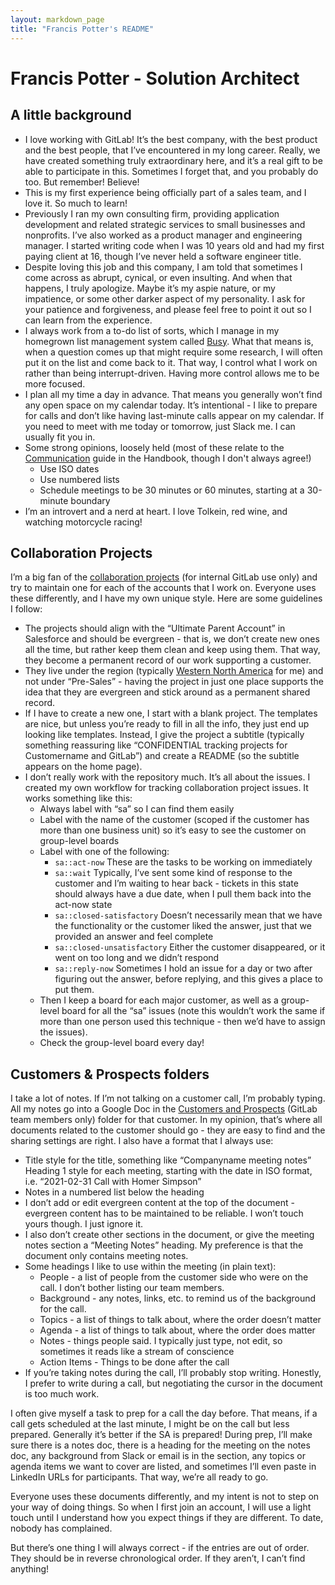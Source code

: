 ```yaml
---
layout: markdown_page
title: "Francis Potter's README"
---
```


# Francis Potter - Solution Architect

## A little background

- I love working with GitLab! It’s the best company, with the best product and the best people, that I’ve encountered in my long career. Really, we have created something truly extraordinary here, and it’s a real gift to be able to participate in this. Sometimes I forget that, and you probably do too. But remember! Believe!
- This is my first experience being officially part of a sales team, and I love it. So much to learn!
- Previously I ran my own consulting firm, providing application development and related strategic services to small businesses and nonprofits. I’ve also worked as a product manager and engineering manager. I started writing code when I was 10 years old and had my first paying client at 16, though I’ve never held a software engineer title.
- Despite loving this job and this company, I am told that sometimes I come across as abrupt, cynical, or even insulting. And when that happens, I truly apologize. Maybe it’s my aspie nature, or my impatience, or some other darker aspect of my personality. I ask for your patience and forgiveness, and please feel free to point it out so I can learn from the experience.
- I always work from a to-do list of sorts, which I manage in my homegrown list management system called [Busy](https://pypi.org/project/busy/). What that means is, when a question comes up that might require some research, I will often put it on the list and come back to it. That way, I control what I work on rather than being interrupt-driven. Having more control allows me to be more focused.
- I plan all my time a day in advance. That means you generally won’t find any open space on my calendar today. It’s intentional - I like to prepare for calls and don’t like having last-minute calls appear on my calendar. If you need to meet with me today or tomorrow, just Slack me. I can usually fit you in.
- Some strong opinions, loosely held (most of these relate to the [Communication](https://about.gitlab.com/handbook/communication/) guide in the Handbook, though I don't always agree!)
    - Use ISO dates
    - Use numbered lists
    - Schedule meetings to be 30 minutes or 60 minutes, starting at a 30-minute boundary
- I’m an introvert and a nerd at heart. I love Tolkein, red wine, and watching motorcycle racing!

## Collaboration Projects

I’m a big fan of the [collaboration projects](https://gitlab.com/gitlab-com/account-management) (for internal GitLab use only) and try to maintain one for each of the accounts that I work on. Everyone uses these differently, and I have my own unique style. Here are some guidelines I follow:
- The projects should align with the “Ultimate Parent Account” in Salesforce and should be evergreen - that is, we don’t create new ones all the time, but rather keep them clean and keep using them. That way, they become a permanent record of our work supporting a customer.
- They live under the region (typically [Western North America](https://gitlab.com/gitlab-com/account-management/western-north-america) for me) and not under “Pre-Sales” - having the project in just one place supports the idea that they are evergreen and stick around as a permanent shared record.
- If I have to create a new one, I start with a blank project. The templates are nice, but unless you’re ready to fill in all the info, they just end up looking like templates. Instead, I give the project a subtitle (typically something reassuring like “CONFIDENTIAL tracking projects for Customername and GitLab”) and create a README (so the subtitle appears on the home page).
- I don’t really work with the repository much. It’s all about the issues. I created my own workflow for tracking collaboration project issues. It works something like this:
    - Always label with “sa” so I can find them easily
    - Label with the name of the customer (scoped if the customer has more than one business unit) so it’s easy to see the customer on group-level boards
    - Label with one of the following:
         - `sa::act-now` These are the tasks to be working on immediately
         - `sa::wait` Typically, I’ve sent some kind of response to the customer and I’m waiting to hear back - tickets in this state should always have a due date, when I pull them back into the act-now state
         - `sa::closed-satisfactory` Doesn’t necessarily mean that we have the functionality or the customer liked the answer, just that we provided an answer and feel complete
         - `sa::closed-unsatisfactory` Either the customer disappeared, or it went on too long and we didn’t respond
         - `sa::reply-now` Sometimes I hold an issue for a day or two after figuring out the answer, before replying, and this gives a place to put them.
    - Then I keep a board for each major customer, as well as a group-level board for all the “sa” issues (note this wouldn’t work the same if more than one person used this technique - then we’d have to assign the issues).
    - Check the group-level board every day!


## Customers & Prospects folders

I take a lot of notes. If I’m not talking on a customer call, I’m probably typing. All my notes go into a Google Doc in the [Customers and Prospects](https://drive.google.com/drive/u/0/folders/0B-ytP5bMib9Ta25aSi13Q25GY1U) (GitLab team members only) folder for that customer. In my opinion, that’s where all documents related to the customer should go - they are easy to find and the sharing settings are right. I also have a format that I always use:
- Title style for the title, something like “Companyname meeting notes”
Heading 1 style for each meeting, starting with the date in ISO format, i.e. “2021-02-31 Call with Homer Simpson”
- Notes in a numbered list below the heading
- I don’t add or edit evergreen content at the top of the document - evergreen content has to be maintained to be reliable. I won’t touch yours though. I just ignore it.
- I also don’t create other sections in the document, or give the meeting notes section a “Meeting Notes” heading. My preference is that the document only contains meeting notes.
- Some headings I like to use within the meeting (in plain text):
    - People - a list of people from the customer side who were on the call. I don’t bother listing our team members.
    - Background - any notes, links, etc. to remind us of the background for the call.
    - Topics - a list of things to talk about, where the order doesn’t matter
    - Agenda - a list of things to talk about, where the order does matter
    - Notes - things people said. I typically just type, not edit, so sometimes it reads like a stream of conscience
    - Action Items - Things to be done after the call
- If you’re taking notes during the call, I’ll probably stop writing. Honestly, I prefer to write during a call, but negotiating the cursor in the document is too much work.

I often give myself a task to prep for a call the day before. That means, if a call gets scheduled at the last minute, I might be on the call but less prepared. Generally it’s better if the SA is prepared! During prep, I’ll make sure there is a notes doc, there is a heading for the meeting on the notes doc, any background from Slack or email is in the section, any topics or agenda items we want to cover are listed, and sometimes I’ll even paste in LinkedIn URLs for participants. That way, we’re all ready to go.

Everyone uses these documents differently, and my intent is not to step on your way of doing things. So when I first join an account, I will use a light touch until I understand how you expect things if they are different. To date, nobody has complained.

But there’s one thing I will always correct - if the entries are out of order. They should be in reverse chronological order. If they aren’t, I can’t find anything!
